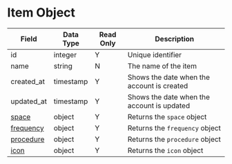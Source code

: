 # Item Object

Field | Data Type | Read Only | Description
--- | --- | --- | --- 
id | integer | Y | Unique identifier
name | string | N | The name of the item
created_at | timestamp | Y | Shows the date when the account is created
updated_at | timestamp | Y | Shows the date when the account is updated
[space] | object | Y | Returns the `space` object
[frequency] | object | Y | Returns the `frequency` object
[procedure] | object | Y | Returns the `procedure` object
[icon] | object | Y | Returns the `icon` object

[space]: ../spaces/README.md
[frequency]: ../frequencies/README.md
[procedure]: ../procedures/README.md
[icon]: ../icons/README.md